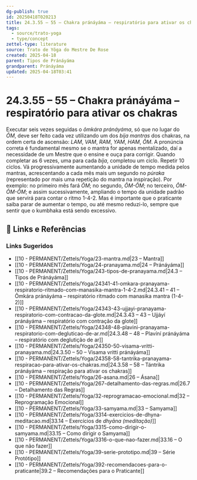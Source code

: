 ```yaml
---
dg-publish: true
id: 20250418T020213
title: 24.3.55 – 55 – Chakra pránáyáma – respiratório para ativar os chakras
tags:
  - source/trato-yoga
  - type/concept
zettel-type: literature
source: Trato de Yôga do Mestre De Rose
created: 2025-04-18
parent: Tipos de Pránáyáma
grandparent: Pránáyáma
updated: 2025-04-18T03:41
---
```


# 24.3.55 – 55 – Chakra pránáyáma – respiratório para ativar os chakras

Executar seis vezes seguidas o *ômkára pránáyáma*, só que no lugar do *ÔM*, deve ser feito cada vez utilizando um dos *bíja mantras* dos chakras, na ordem certa de ascensão: *LAM*, *VAM*, *RAM*, *YAM*, *HAM*, *ÔM*. A pronúncia correta é fundamental mesmo se o mantra for apenas mentalizado, daí a necessidade de um Mestre que o ensine e ouça para corrigir. Quando completar as 6 vezes, uma para cada *bíja*, completou um ciclo. Repetir 10 ciclos. Vá progressivamente aumentando a unidade de tempo medida pelos mantras, acrescentando a cada mês mais um segundo no *púraka* (representado por mais uma repetição do mantra na inspiração). Por exemplo: no primeiro mês fará *ÔM*; no segundo, *ÔM-ÔM*; no terceiro, *ÔM-ÔM-ÔM*; e assim sucessivamente, ampliando o tempo da unidade padrão que servirá para contar o ritmo 1-4-2. Mas é importante que o praticante saiba parar de aumentar o tempo, ou até mesmo reduzi-lo, sempre que sentir que o kumbhaka está sendo excessivo.

## 🔗 Links e Referências











### Links Sugeridos

- [[10 - PERMANENT/Zettels/Yoga/23-mantra.md\|23 – Mantra]]
- [[10 - PERMANENT/Zettels/Yoga/24-pranayama.md\|24 – Pránáyáma]]
- [[10 - PERMANENT/Zettels/Yoga/243-tipos-de-pranayama.md\|24.3 – Tipos de Pránáyáma]]
- [[10 - PERMANENT/Zettels/Yoga/24341-41-omkara-pranayama-respiratorio-ritmado-com-manasika-mantra-1-4-2.md\|24.3.41 – 41 – Ômkára pránáyáma – respiratório ritmado com manasika mantra (1-4-2)]]
- [[10 - PERMANENT/Zettels/Yoga/24343-43-ujjayi-pranayama-respiratorio-com-contracao-da-glote.md\|24.3.43 – 43 – Ujjáyí pránáyáma – respiratório com contração da glote]]
- [[10 - PERMANENT/Zettels/Yoga/24348-48-plavini-pranayama-respiratorio-com-degluticao-de-ar.md\|24.3.48 – 48 – Plavíní pránáyáma – respiratório com deglutição de ar]]
- [[10 - PERMANENT/Zettels/Yoga/24350-50-visama-vritti-pranayama.md\|24.3.50 – 50 – Visama vritti pránáyáma]]
- [[10 - PERMANENT/Zettels/Yoga/24358-58-tantrika-pranayama-respiracao-para-ativar-os-chakras.md\|24.3.58 – 58 – Tántrika pránáyáma – respiração para ativar os chakras]]
- [[10 - PERMANENT/Zettels/Yoga/26-asana.md\|26 – Ásana]]
- [[10 - PERMANENT/Zettels/Yoga/267-detalhamento-das-regras.md\|26.7 – Detalhamento das Regras]]
- [[10 - PERMANENT/Zettels/Yoga/32-reprogramacao-emocional.md\|32 – Reprogramação Emocional]]
- [[10 - PERMANENT/Zettels/Yoga/33-samyama.md\|33 – Samyama]]
- [[10 - PERMANENT/Zettels/Yoga/3314-exercicios-de-dhyna-meditacao.md\|33.14 – Exercícios de *dhyāna (meditação)*]]
- [[10 - PERMANENT/Zettels/Yoga/3315-como-dirigir-o-samyama.md\|33.15 – Como dirigir o Samyama]]
- [[10 - PERMANENT/Zettels/Yoga/3316-o-que-nao-fazer.md\|33.16 – O que não fazer]]
- [[10 - PERMANENT/Zettels/Yoga/39-serie-prototipo.md\|39 – Série Protótipo]]
- [[10 - PERMANENT/Zettels/Yoga/392-recomendacoes-para-o-praticante\|39.2 – Recomendações para o Praticante]]